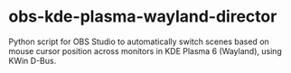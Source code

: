 # obs-kde-plasma-wayland-director
Python script for OBS Studio to automatically switch scenes based on mouse cursor position across monitors in KDE Plasma 6 (Wayland), using KWin D-Bus.
